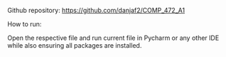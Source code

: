 Github repository: https://github.com/danjaf2/COMP_472_A1

How to run:

Open the respective file and run current file in Pycharm or any other IDE while also ensuring all packages are installed.
